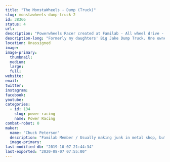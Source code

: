 ```yaml
---
title: "The MonstaWheels - Dump (Truck)"
slug: monstawheels-dump-truck-2
id: 38366
status: 4
url: 
description: "Powerwheels Racer created at Familab - All wheel drive - Direct drive at each wheel - Adjustable ride height"
description-long: "Formerly my daughters' Big Jake Dump Truck. One owner - Since the 90's."
location: Unassigned
image: 
image-primary:
  thumbnail: 
  medium: 
  large: 
  full: 
website: 
email: 
twitter: 
instagram: 
facebook: 
youtube: 
categories:
  - id: 134
    slug: power-racing
    name: Power Racing
combat-robot: 0
maker:
  name: "Chuck Peterson"
  description: "Familab Member / Usually making junk in metal shop, but also tend to spend way too much time with the laser, welder, plasma cutter and wood shop..."
  image-primary: 
last-modified-db: "2019-10-07 21:44:34"
last-exported: "2020-08-07 07:55:00"
---
```


